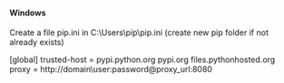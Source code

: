  #### Windows
Create a file pip.ini in C:\Users\pip\pip.ini (create new pip folder if not already exists)


[global]
trusted-host = pypi.python.org
               pypi.org
               files.pythonhosted.org
proxy = http://domain\user:password@proxy_url:8080
